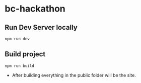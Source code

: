 # bc-hackathon


## Run Dev Server locally

`npm run dev`


## Build project

`npm run build`

- After building everything in the public folder will be the site. 
